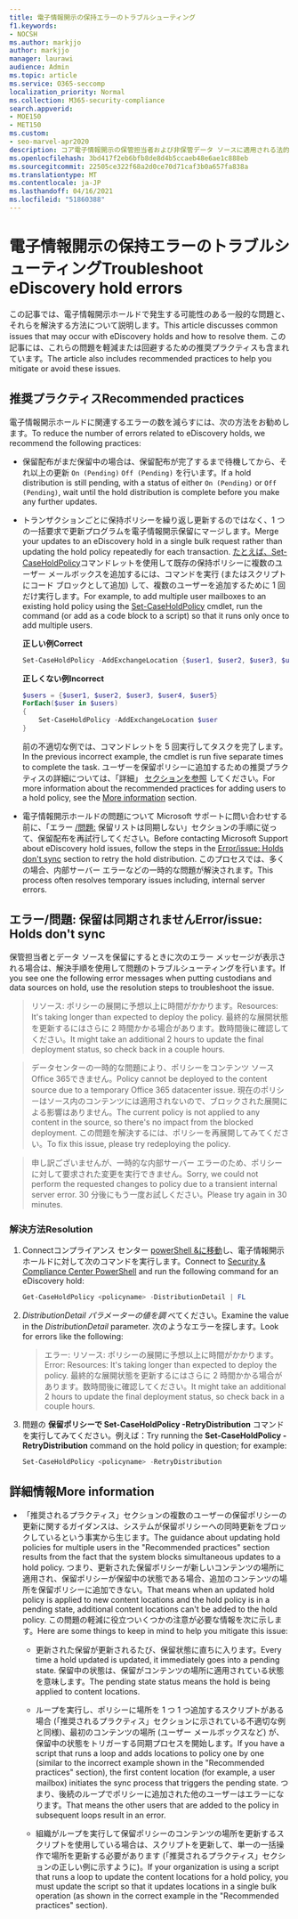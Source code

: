 ```yaml
---
title: 電子情報開示の保持エラーのトラブルシューティング
f1.keywords:
- NOCSH
ms.author: markjjo
author: markjjo
manager: laurawi
audience: Admin
ms.topic: article
ms.service: O365-seccomp
localization_priority: Normal
ms.collection: M365-security-compliance
search.appverid:
- MOE150
- MET150
ms.custom:
- seo-marvel-apr2020
description: コア電子情報開示の保管担当者および非保管データ ソースに適用される法的ホールドに関連するエラーのトラブルシューティングを行います。
ms.openlocfilehash: 3bd417f2eb6bfb8de8d4b5ccaeb48e6ae1c888eb
ms.sourcegitcommit: 22505ce322f68a2d0ce70d71caf3b0a657fa838a
ms.translationtype: MT
ms.contentlocale: ja-JP
ms.lasthandoff: 04/16/2021
ms.locfileid: "51860388"
---
```

# <a name="troubleshoot-ediscovery-hold-errors"></a><span data-ttu-id="34d96-103">電子情報開示の保持エラーのトラブルシューティング</span><span class="sxs-lookup"><span data-stu-id="34d96-103">Troubleshoot eDiscovery hold errors</span></span>

<span data-ttu-id="34d96-104">この記事では、電子情報開示ホールドで発生する可能性のある一般的な問題と、それらを解決する方法について説明します。</span><span class="sxs-lookup"><span data-stu-id="34d96-104">This article discusses common issues that may occur with eDiscovery holds and how to resolve them.</span></span> <span data-ttu-id="34d96-105">この記事には、これらの問題を軽減または回避するための推奨プラクティスも含まれています。</span><span class="sxs-lookup"><span data-stu-id="34d96-105">The article also includes recommended practices to help you mitigate or avoid these issues.</span></span>

## <a name="recommended-practices"></a><span data-ttu-id="34d96-106">推奨プラクティス</span><span class="sxs-lookup"><span data-stu-id="34d96-106">Recommended practices</span></span>

<span data-ttu-id="34d96-107">電子情報開示ホールドに関連するエラーの数を減らすには、次の方法をお勧めします。</span><span class="sxs-lookup"><span data-stu-id="34d96-107">To reduce the number of errors related to eDiscovery holds, we recommend the following practices:</span></span>

- <span data-ttu-id="34d96-108">保留配布がまだ保留中の場合は、保留配布が完了するまで待機してから、それ以上の更新 `On (Pending)` `Off (Pending)` を行います。</span><span class="sxs-lookup"><span data-stu-id="34d96-108">If a hold distribution is still pending, with a status of either `On (Pending)` or `Off (Pending)`, wait until the hold distribution is complete before you make any further updates.</span></span>

- <span data-ttu-id="34d96-109">トランザクションごとに保持ポリシーを繰り返し更新するのではなく、1 つの一括要求で更新プログラムを電子情報開示保留にマージします。</span><span class="sxs-lookup"><span data-stu-id="34d96-109">Merge your updates to an eDiscovery hold in a single bulk request rather than updating the hold policy repeatedly for each transaction.</span></span> <span data-ttu-id="34d96-110">[たとえば、Set-CaseHoldPolicy](/powershell/module/exchange/set-caseholdpolicy)コマンドレットを使用して既存の保持ポリシーに複数のユーザー メールボックスを追加するには、コマンドを実行 (またはスクリプトにコード ブロックとして追加) して、複数のユーザーを追加するために 1 回だけ実行します。</span><span class="sxs-lookup"><span data-stu-id="34d96-110">For example, to add multiple user mailboxes to an existing hold policy using the [Set-CaseHoldPolicy](/powershell/module/exchange/set-caseholdpolicy) cmdlet, run the command (or add as a code block to a script) so that it runs only once to add multiple users.</span></span>

  <span data-ttu-id="34d96-111">**正しい例**</span><span class="sxs-lookup"><span data-stu-id="34d96-111">**Correct**</span></span>

    ```powershell
    Set-CaseHoldPolicy -AddExchangeLocation {$user1, $user2, $user3, $user4, $user5}
    ```

   <span data-ttu-id="34d96-112">**正しくない例**</span><span class="sxs-lookup"><span data-stu-id="34d96-112">**Incorrect**</span></span>

    ```powershell
    $users = {$user1, $user2, $user3, $user4, $user5}
    ForEach($user in $users)
    {
        Set-CaseHoldPolicy -AddExchangeLocation $user
    }
    ```

   <span data-ttu-id="34d96-113">前の不適切な例では、コマンドレットを 5 回実行してタスクを完了します。</span><span class="sxs-lookup"><span data-stu-id="34d96-113">In the previous incorrect example, the cmdlet is run five separate times to complete the task.</span></span> <span data-ttu-id="34d96-114">ユーザーを保留ポリシーに追加するための推奨プラクティスの詳細については、「詳細」 [セクションを参照](#more-information) してください。</span><span class="sxs-lookup"><span data-stu-id="34d96-114">For more information about the recommended practices for adding users to a hold policy, see the [More information](#more-information) section.</span></span>

- <span data-ttu-id="34d96-115">電子情報開示ホールドの問題について Microsoft サポートに問い合わせする前に、「エラー [/問題:](#errorissue-holds-dont-sync) 保留リストは同期しない」セクションの手順に従って、保留配布を再試行してください。</span><span class="sxs-lookup"><span data-stu-id="34d96-115">Before contacting Microsoft Support about eDiscovery hold issues, follow the steps in the [Error/issue: Holds don't sync](#errorissue-holds-dont-sync) section to retry the hold distribution.</span></span> <span data-ttu-id="34d96-116">このプロセスでは、多くの場合、内部サーバー エラーなどの一時的な問題が解決されます。</span><span class="sxs-lookup"><span data-stu-id="34d96-116">This process often resolves temporary issues including, internal server errors.</span></span>

## <a name="errorissue-holds-dont-sync"></a><span data-ttu-id="34d96-117">エラー/問題: 保留は同期されません</span><span class="sxs-lookup"><span data-stu-id="34d96-117">Error/issue: Holds don't sync</span></span>

<span data-ttu-id="34d96-118">保管担当者とデータ ソースを保留にするときに次のエラー メッセージが表示される場合は、解決手順を使用して問題のトラブルシューティングを行います。</span><span class="sxs-lookup"><span data-stu-id="34d96-118">If you see one the following error messages when putting custodians and data sources on hold, use the resolution steps to troubleshoot the issue.</span></span>

> <span data-ttu-id="34d96-119">リソース: ポリシーの展開に予想以上に時間がかかります。</span><span class="sxs-lookup"><span data-stu-id="34d96-119">Resources: It's taking longer than expected to deploy the policy.</span></span> <span data-ttu-id="34d96-120">最終的な展開状態を更新するにはさらに 2 時間かかる場合があります。数時間後に確認してください。</span><span class="sxs-lookup"><span data-stu-id="34d96-120">It might take an additional 2 hours to update the final deployment status, so check back in a couple hours.</span></span>

> <span data-ttu-id="34d96-121">データセンターの一時的な問題により、ポリシーをコンテンツ ソースOffice 365できません。</span><span class="sxs-lookup"><span data-stu-id="34d96-121">Policy cannot be deployed to the content source due to a temporary Office 365 datacenter issue.</span></span> <span data-ttu-id="34d96-122">現在のポリシーはソース内のコンテンツには適用されないので、ブロックされた展開による影響はありません。</span><span class="sxs-lookup"><span data-stu-id="34d96-122">The current policy is not applied to any content in the source, so there's no impact from the blocked deployment.</span></span> <span data-ttu-id="34d96-123">この問題を解決するには、ポリシーを再展開してみてください。</span><span class="sxs-lookup"><span data-stu-id="34d96-123">To fix this issue, please try redeploying the policy.</span></span>

> <span data-ttu-id="34d96-124">申し訳ございませんが、一時的な内部サーバー エラーのため、ポリシーに対して要求された変更を実行できません。</span><span class="sxs-lookup"><span data-stu-id="34d96-124">Sorry, we could not perform the requested changes to policy due to a transient internal server error.</span></span> <span data-ttu-id="34d96-125">30 分後にもう一度お試しください。</span><span class="sxs-lookup"><span data-stu-id="34d96-125">Please try again in 30 minutes.</span></span>

### <a name="resolution"></a><span data-ttu-id="34d96-126">解決方法</span><span class="sxs-lookup"><span data-stu-id="34d96-126">Resolution</span></span>

1. <span data-ttu-id="34d96-127">Connectコンプライアンス センター [powerShell &に移動](/powershell/exchange/connect-to-scc-powershell)し、電子情報開示ホールドに対して次のコマンドを実行します。</span><span class="sxs-lookup"><span data-stu-id="34d96-127">Connect to [Security & Compliance Center PowerShell](/powershell/exchange/connect-to-scc-powershell) and run the following command for an eDiscovery hold:</span></span>

   ```powershell
   Get-CaseHoldPolicy <policyname> -DistributionDetail | FL
   ```

2. <span data-ttu-id="34d96-128">*DistributionDetail パラメーターの値を調* べてください。</span><span class="sxs-lookup"><span data-stu-id="34d96-128">Examine the value in the *DistributionDetail* parameter.</span></span> <span data-ttu-id="34d96-129">次のようなエラーを探します。</span><span class="sxs-lookup"><span data-stu-id="34d96-129">Look for errors like the following:</span></span>

   > <span data-ttu-id="34d96-130">エラー: リソース: ポリシーの展開に予想以上に時間がかかります。</span><span class="sxs-lookup"><span data-stu-id="34d96-130">Error: Resources: It's taking longer than expected to deploy the policy.</span></span> <span data-ttu-id="34d96-131">最終的な展開状態を更新するにはさらに 2 時間かかる場合があります。数時間後に確認してください。</span><span class="sxs-lookup"><span data-stu-id="34d96-131">It might take an additional 2 hours to update the final deployment status, so check back in a couple hours.</span></span>

3. <span data-ttu-id="34d96-132">問題の **保留ポリシーで Set-CaseHoldPolicy -RetryDistribution** コマンドを実行してみてください。例えば：</span><span class="sxs-lookup"><span data-stu-id="34d96-132">Try running the **Set-CaseHoldPolicy -RetryDistribution** command on the hold policy in question; for example:</span></span>

   ```powershell
   Set-CaseHoldPolicy <policyname> -RetryDistribution
   ```

## <a name="more-information"></a><span data-ttu-id="34d96-133">詳細情報</span><span class="sxs-lookup"><span data-stu-id="34d96-133">More information</span></span>

- <span data-ttu-id="34d96-134">「推奨されるプラクティス」セクションの複数のユーザーの保留ポリシーの更新に関するガイダンスは、システムが保留ポリシーへの同時更新をブロックしているという事実から生じます。</span><span class="sxs-lookup"><span data-stu-id="34d96-134">The guidance about updating hold policies for multiple users in the "Recommended practices" section results from the fact that the system blocks simultaneous updates to a hold policy.</span></span> <span data-ttu-id="34d96-135">つまり、更新された保留ポリシーが新しいコンテンツの場所に適用され、保留ポリシーが保留中の状態である場合、追加のコンテンツの場所を保留ポリシーに追加できない。</span><span class="sxs-lookup"><span data-stu-id="34d96-135">That means when an updated hold policy is applied to new content locations and the hold policy is in a pending state, additional content locations can't be added to the hold policy.</span></span> <span data-ttu-id="34d96-136">この問題の軽減に役立ついくつかの注意が必要な情報を次に示します。</span><span class="sxs-lookup"><span data-stu-id="34d96-136">Here are some things to keep in mind to help you mitigate this issue:</span></span>
  
  - <span data-ttu-id="34d96-137">更新された保留が更新されるたび、保留状態に直ちに入ります。</span><span class="sxs-lookup"><span data-stu-id="34d96-137">Every time a hold updated is updated, it immediately goes into a pending state.</span></span> <span data-ttu-id="34d96-138">保留中の状態は、保留がコンテンツの場所に適用されている状態を意味します。</span><span class="sxs-lookup"><span data-stu-id="34d96-138">The pending state status means the hold is being applied to content locations.</span></span>
  
  - <span data-ttu-id="34d96-139">ループを実行し、ポリシーに場所を 1 つ 1 つ追加するスクリプトがある場合 (「推奨されるプラクティス」セクションに示されている不適切な例と同様)、最初のコンテンツの場所 (ユーザー メールボックスなど) が、保留中の状態をトリガーする同期プロセスを開始します。</span><span class="sxs-lookup"><span data-stu-id="34d96-139">If you have a script that runs a loop and adds locations to policy one by one (similar to the incorrect example shown in the "Recommended practices" section), the first content location (for example, a user mailbox) initiates the sync process that triggers the pending state.</span></span> <span data-ttu-id="34d96-140">つまり、後続のループでポリシーに追加された他のユーザーはエラーになります。</span><span class="sxs-lookup"><span data-stu-id="34d96-140">That means the other users that are added to the policy in subsequent loops result in an error.</span></span>
  
  - <span data-ttu-id="34d96-141">組織がループを実行して保留ポリシーのコンテンツの場所を更新するスクリプトを使用している場合は、スクリプトを更新して、単一の一括操作で場所を更新する必要があります (「推奨されるプラクティス」セクションの正しい例に示すように)。</span><span class="sxs-lookup"><span data-stu-id="34d96-141">If your organization is using a script that runs a loop to update the content locations for a hold policy, you must update the script so that it updates locations in a single bulk operation (as shown in the correct example in the "Recommended practices" section).</span></span>
